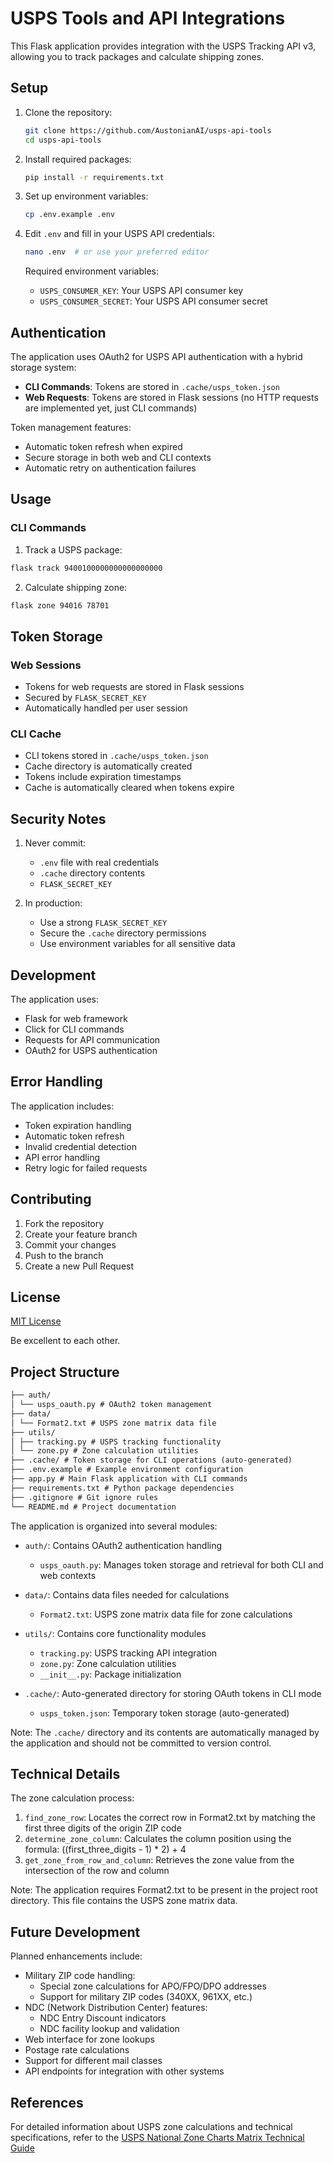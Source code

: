 # USPS Tools and API Integrations

This Flask application provides integration with the USPS Tracking API v3, allowing you to track packages and calculate shipping zones.

## Setup

1. Clone the repository:

   ```bash
   git clone https://github.com/AustonianAI/usps-api-tools
   cd usps-api-tools
   ```

2. Install required packages:

   ```bash
   pip install -r requirements.txt
   ```

3. Set up environment variables:

   ```bash
   cp .env.example .env
   ```

4. Edit `.env` and fill in your USPS API credentials:

   ```bash
   nano .env  # or use your preferred editor
   ```

   Required environment variables:

   - `USPS_CONSUMER_KEY`: Your USPS API consumer key
   - `USPS_CONSUMER_SECRET`: Your USPS API consumer secret

## Authentication

The application uses OAuth2 for USPS API authentication with a hybrid storage system:

- **CLI Commands**: Tokens are stored in `.cache/usps_token.json`
- **Web Requests**: Tokens are stored in Flask sessions (no HTTP requests are implemented yet, just CLI commands)

Token management features:

- Automatic token refresh when expired
- Secure storage in both web and CLI contexts
- Automatic retry on authentication failures

## Usage

### CLI Commands

1. Track a USPS package:

```bash
flask track 9400100000000000000000
```

2. Calculate shipping zone:

```bash
flask zone 94016 78701
```

## Token Storage

### Web Sessions

- Tokens for web requests are stored in Flask sessions
- Secured by `FLASK_SECRET_KEY`
- Automatically handled per user session

### CLI Cache

- CLI tokens stored in `.cache/usps_token.json`
- Cache directory is automatically created
- Tokens include expiration timestamps
- Cache is automatically cleared when tokens expire

## Security Notes

1. Never commit:

   - `.env` file with real credentials
   - `.cache` directory contents
   - `FLASK_SECRET_KEY`

2. In production:
   - Use a strong `FLASK_SECRET_KEY`
   - Secure the `.cache` directory permissions
   - Use environment variables for all sensitive data

## Development

The application uses:

- Flask for web framework
- Click for CLI commands
- Requests for API communication
- OAuth2 for USPS authentication

## Error Handling

The application includes:

- Token expiration handling
- Automatic token refresh
- Invalid credential detection
- API error handling
- Retry logic for failed requests

## Contributing

1. Fork the repository
2. Create your feature branch
3. Commit your changes
4. Push to the branch
5. Create a new Pull Request

## License

[MIT License](LICENSE)

Be excellent to each other.

## Project Structure

```markdown
├── auth/
│ └── usps_oauth.py # OAuth2 token management
├── data/
│ └── Format2.txt # USPS zone matrix data file
├── utils/
│ ├── tracking.py # USPS tracking functionality
│ └── zone.py # Zone calculation utilities
├── .cache/ # Token storage for CLI operations (auto-generated)
├── .env.example # Example environment configuration
├── app.py # Main Flask application with CLI commands
├── requirements.txt # Python package dependencies
├── .gitignore # Git ignore rules
└── README.md # Project documentation
```

The application is organized into several modules:

- `auth/`: Contains OAuth2 authentication handling

  - `usps_oauth.py`: Manages token storage and retrieval for both CLI and web contexts

- `data/`: Contains data files needed for calculations

  - `Format2.txt`: USPS zone matrix data file for zone calculations

- `utils/`: Contains core functionality modules

  - `tracking.py`: USPS tracking API integration
  - `zone.py`: Zone calculation utilities
  - `__init__.py`: Package initialization

- `.cache/`: Auto-generated directory for storing OAuth tokens in CLI mode
  - `usps_token.json`: Temporary token storage (auto-generated)

Note: The `.cache/` directory and its contents are automatically managed by the application and should not be committed to version control.

## Technical Details

The zone calculation process:

1. `find_zone_row`: Locates the correct row in Format2.txt by matching the first three digits of the origin ZIP code
2. `determine_zone_column`: Calculates the column position using the formula: ((first_three_digits - 1) \* 2) + 4
3. `get_zone_from_row_and_column`: Retrieves the zone value from the intersection of the row and column

Note: The application requires Format2.txt to be present in the project root directory. This file contains the USPS zone matrix data.

## Future Development

Planned enhancements include:

- Military ZIP code handling:
  - Special zone calculations for APO/FPO/DPO addresses
  - Support for military ZIP codes (340XX, 961XX, etc.)
- NDC (Network Distribution Center) features:
  - NDC Entry Discount indicators
  - NDC facility lookup and validation
- Web interface for zone lookups
- Postage rate calculations
- Support for different mail classes
- API endpoints for integration with other systems

## References

For detailed information about USPS zone calculations and technical specifications, refer to the [USPS National Zone Charts Matrix Technical Guide](https://postalpro.usps.com/national-zone-charts-matrix/ZoneChartsMatrixTechnicalGuide)
